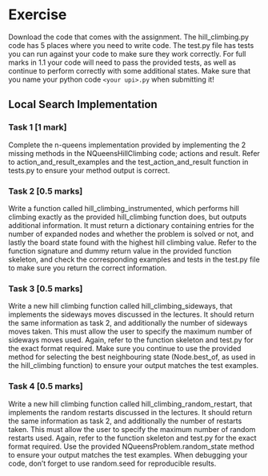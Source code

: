# Exercise

Download the code that comes with the assignment. The hill_climbing.py code has 5 places where you need to write code. The test.py file has tests you can run against your code to make sure they work correctly. For full marks in 1.1 your code will need to pass the provided tests, as well as continue to perform correctly with some additional states. Make sure that you name your python code `<your upi>.py` when submitting it!

## Local Search Implementation

### Task 1 [1 mark]

Complete the n-queens implementation provided by implementing the 2 missing methods in the NQueensHillClimbing code; actions and result. Refer to action_and_result_examples and the test_action_and_result function in tests.py to ensure your method output is correct.

### Task 2 [0.5 marks]

Write a function called hill_climbing_instrumented, which performs hill climbing exactly as the provided hill_climbing function does, but outputs additional information. It must return a dictionary containing entries for the number of expanded nodes and whether the problem is solved or not, and lastly the board state found with the highest hill climbing value. Refer to the function signature and dummy return value in the provided function skeleton, and check the corresponding examples and tests in the test.py file to make sure you return the correct information.

### Task 3 [0.5 marks]

Write a new hill climbing function called hill_climbing_sideways, that implements the sideways moves discussed in the lectures. It should return the same information as task 2, and additionally the number of sideways moves taken. This must allow the user to specify the maximum number of sideways moves used. Again, refer to the function skeleton and test.py for the exact format required. Make sure you continue to use the provided method for selecting the best neighbouring state (Node.best_of, as used in the hill_climbing function) to ensure your output matches the test examples.

### Task 4 [0.5 marks]

Write a new hill climbing function called hill_climbing_random_restart, that implements the random restarts discussed in the lectures. It should return the same information as task 2, and additionally the number of restarts taken. This must allow the user to specify the maximum number of random restarts used. Again, refer to the function skeleton and test.py for the exact format required. Use the provided NQueensProblem.random_state method to ensure your output matches the test examples. When debugging your code, don’t forget to use random.seed for reproducible results.

